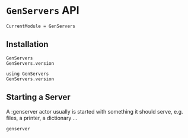# `GenServers` API

```@meta
CurrentModule = GenServers
```

## Installation

```@docs
GenServers
GenServers.version
```

```@repl
using GenServers
GenServers.version
```

## Starting a Server

A :genserver actor usually is started with something it should serve, e.g. files, a printer, a dictionary ...

```@docs
genserver
```
